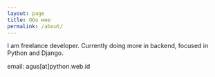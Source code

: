 ```yaml
---
layout: page
title: Обо мне
permalink: /about/
---
```


I am freelance developer. Currently doing more in backend, focused in Python and Django.

email: agus[at]python.web.id
